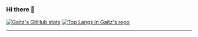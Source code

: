 ### Hi there 👋

[![Gaitz's GitHub stats](https://github-readme-stats.vercel.app/api?username=gaitz&count_private=true&show_icons=true&theme=shades-of-purple)](https://github.com/anuraghazra/github-readme-stats)
[![Top Langs in Gaitz's repo](https://github-readme-stats.vercel.app/api/top-langs/?username=gaitz&layout=compact&theme=nightowl)](https://github.com/anuraghazra/github-readme-stats)

-----
